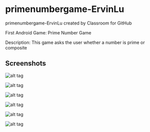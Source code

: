 # primenumbergame-ErvinLu
primenumbergame-ErvinLu created by Classroom for GitHub

First Android Game: Prime Number Game

Description: This game asks the user whether a number is prime or composite

## Screenshots

![alt tag](https://github.com/DeLaSalleUniversity-Manila/primenumbergame-ErvinLu/blob/master/device-2015-10-02-222445.png)

![alt tag](https://github.com/DeLaSalleUniversity-Manila/primenumbergame-ErvinLu/blob/master/device-2015-10-02-222500.png)

![alt tag](https://github.com/DeLaSalleUniversity-Manila/primenumbergame-ErvinLu/blob/master/device-2015-10-02-222512.png)

![alt tag](https://github.com/DeLaSalleUniversity-Manila/primenumbergame-ErvinLu/blob/master/device-2015-10-02-222525.png)

![alt tag](https://github.com/DeLaSalleUniversity-Manila/primenumbergame-ErvinLu/blob/master/device-2015-10-02-222541.png)

![alt tag](https://github.com/DeLaSalleUniversity-Manila/primenumbergame-ErvinLu/blob/master/device-2015-10-02-222607.png)
